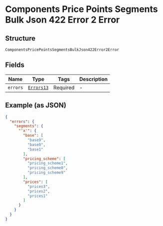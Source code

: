 
# Components Price Points Segments Bulk Json 422 Error 2 Error

## Structure

`ComponentsPricePointsSegmentsBulkJson422Error2Error`

## Fields

| Name | Type | Tags | Description |
|  --- | --- | --- | --- |
| `errors` | [`Errors13`](../../doc/models/errors-13.md) | Required | - |

## Example (as JSON)

```json
{
  "errors": {
    "segments": {
      "'x'": {
        "base": [
          "base9",
          "base0",
          "base1"
        ],
        "pricing_scheme": [
          "pricing_scheme1",
          "pricing_scheme0",
          "pricing_scheme9"
        ],
        "prices": [
          "prices3",
          "prices2",
          "prices1"
        ]
      }
    }
  }
}
```

